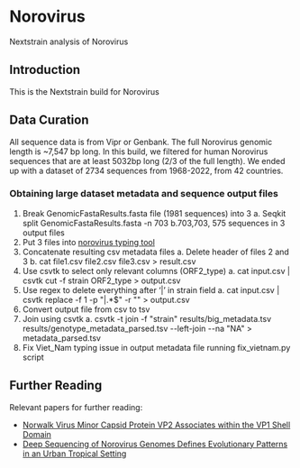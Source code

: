 # Norovirus
Nextstrain analysis of Norovirus

## Introduction
This is the Nextstrain build for Norovirus

## Data Curation
All sequence data is from Vipr or Genbank. The full Norovirus genomic length is ~7,547 bp long. In this build, we filtered for human Norovirus sequences that are at least 5032bp long (2/3 of the full length). We ended up with a dataset of 2734 sequences from 1968-2022, from 42 countries.
### Obtaining large dataset metadata and sequence output files
1. Break GenomicFastaResults.fasta file (1981 sequences) into 3
  a. Seqkit split GenomicFastaResults.fasta -n 703
  b.703,703, 575 sequences in 3 output files
2. Put 3 files into [norovirus typing tool](https://www.genomedetective.com/app/typingtool/nov/)
3. Concatenate resulting csv metadata files
  a. Delete header of files 2 and 3
  b. cat file1.csv file2.csv file3.csv > result.csv
4. Use csvtk to select only relevant columns (ORF2_type)
  a. cat input.csv | csvtk cut -f strain ORF2_type > output.csv
5. Use regex to delete everything after ‘|’ in strain field
  a. cat input.csv | csvtk replace -f 1 -p "\|.*$" -r "" > output.csv
6. Convert output file from csv to tsv
7. Join using csvtk
  a. csvtk -t join -f "strain" results/big_metadata.tsv results/genotype_metadata_parsed.tsv --left-join  --na "NA" > metadata_parsed.tsv
8. Fix Viet_Nam typing issue in output metadata file running fix_vietnam.py script
## Further Reading
Relevant papers for further reading:
* [Norwalk Virus Minor Capsid Protein VP2 Associates within the VP1 Shell Domain](https://www.ncbi.nlm.nih.gov/pmc/articles/PMC3624303/)
* [Deep Sequencing of Norovirus Genomes Defines Evolutionary Patterns in an Urban Tropical Setting](https://www.ncbi.nlm.nih.gov/pmc/articles/PMC4178781/)
